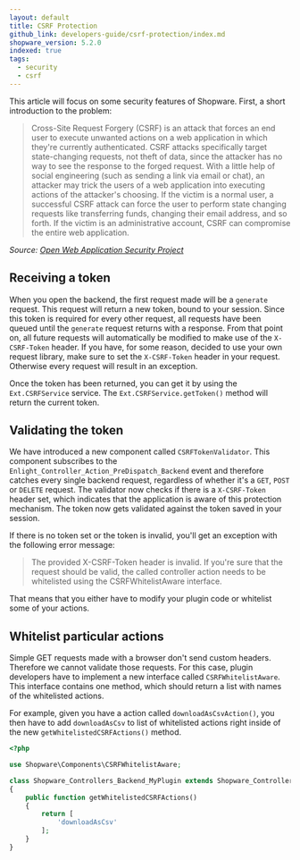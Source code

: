 ```yaml
---
layout: default
title: CSRF Protection
github_link: developers-guide/csrf-protection/index.md
shopware_version: 5.2.0
indexed: true
tags:
  - security
  - csrf
---
```


This article will focus on some security features of Shopware. First, a short introduction to the problem:

> Cross-Site Request Forgery (CSRF) is an attack that forces an end user to execute unwanted actions on a web application in which they're currently authenticated. CSRF attacks specifically target state-changing requests, not theft of data, since the attacker has no way to see the response to the forged request. With a little help of social engineering (such as sending a link via email or chat), an attacker may trick the users of a web application into executing actions of the attacker's choosing. If the victim is a normal user, a successful CSRF attack can force the user to perform state changing requests like transferring funds, changing their email address, and so forth. If the victim is an administrative account, CSRF can compromise the entire web application.

*Source: [Open Web Application Security Project](https://www.owasp.org/index.php/Cross-Site_Request_Forgery_(CSRF))*

<div class="toc-list"></div>


## Receiving a token

When you open the backend, the first request made will be a `generate` request. This request will return a new token, bound to your session. Since this token is required for every other request, all requests have been queued until the `generate` request returns with a response. From that point on, all future requests will automatically be modified to make use of the `X-CSRF-Token` header. If you have, for some reason, decided to use your own request library, make sure to set the `X-CSRF-Token` header in your request. Otherwise every request will result in an exception.

 Once the token has been returned, you can get it by using the `Ext.CSRFService` service. The `Ext.CSRFService.getToken()` method will return the current token.

## Validating the token

We have introduced a new component called `CSRFTokenValidator`. This component subscribes to the `Enlight_Controller_Action_PreDispatch_Backend` event and therefore catches every single backend request, regardless of whether it's a `GET`, `POST` or `DELETE` request. The validator now checks if there is a `X-CSRF-Token` header set, which indicates that the application is aware of this protection mechanism. The token now gets validated against the token saved in your session.

If there is no token set or the token is invalid, you'll get an exception with the following error message:

> The provided X-CSRF-Token header is invalid. If you're sure that the request should be valid, the called controller action needs to be whitelisted using the CSRFWhitelistAware interface.

That means that you either have to modify your plugin code or whitelist some of your actions.

## Whitelist particular actions

Simple GET requests made with a browser don't send custom headers. Therefore we cannot validate those requests. For this case, plugin developers have to implement a new interface called `CSRFWhitelistAware`. This interface contains one method, which should return a list with names of the whitelisted actions.

For example, given you have a action called `downloadAsCsvAction()`, you then have to add `downloadAsCsv` to list of whitelisted actions right inside of the new `getWhitelistedCSRFActions()` method.

```php
<?php

use Shopware\Components\CSRFWhitelistAware;

class Shopware_Controllers_Backend_MyPlugin extends Shopware_Controllers_Backend_ExtJs implements CSRFWhitelistAware
{
    public function getWhitelistedCSRFActions()
    {
        return [
            'downloadAsCsv'
        ];
    }
}
```